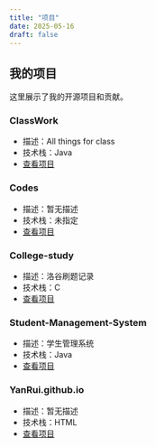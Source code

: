 ```yaml
---
title: "项目"
date: 2025-05-16
draft: false
---
```


## 我的项目

这里展示了我的开源项目和贡献。


### ClassWork

- 描述：All things for class
- 技术栈：Java
- [查看项目](https://github.com/YanRui06/ClassWork)


### Codes

- 描述：暂无描述
- 技术栈：未指定
- [查看项目](https://github.com/YanRui06/Codes)


### College-study

- 描述：洛谷刷题记录
- 技术栈：C
- [查看项目](https://github.com/YanRui06/College-study)


### Student-Management-System

- 描述：学生管理系统
- 技术栈：Java
- [查看项目](https://github.com/YanRui06/Student-Management-System)


### YanRui.github.io

- 描述：暂无描述
- 技术栈：HTML
- [查看项目](https://github.com/YanRui06/YanRui.github.io)

